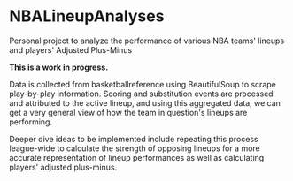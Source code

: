 # NBALineupAnalyses
Personal project to analyze the performance of various NBA teams' lineups and players' Adjusted Plus-Minus

**This is a work in progress.**

Data is collected from basketballreference using BeautifulSoup to scrape play-by-play information. Scoring and substitution events are processed and attributed to the active lineup, and using this aggregated data, we can get a very general view of how the team in question's lineups are performing.

Deeper dive ideas to be implemented include repeating this process league-wide to calculate the strength of opposing lineups for a more accurate representation of lineup performances as well as calculating players' adjusted plus-minus.
